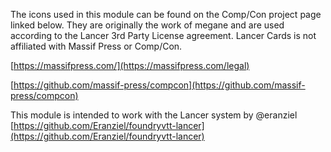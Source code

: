 The icons used in this module can be found on the Comp/Con project page linked below. They are originally the work of megane and are used according to the Lancer 3rd Party License agreement.  Lancer Cards is not affiliated with Massif Press or Comp/Con.

[https://massifpress.com/](https://massifpress.com/legal)

[https://github.com/massif-press/compcon](https://github.com/massif-press/compcon)

This module is intended to work with the Lancer system by @eranziel
[https://github.com/Eranziel/foundryvtt-lancer](https://github.com/Eranziel/foundryvtt-lancer)
